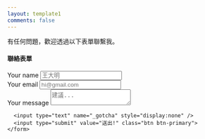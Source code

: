 ```yaml
---
layout: template1
comments: false
---
```


有任何問題，歡迎透過以下表單聯繫我。

<div class="panel panel-default shadow1">
  <div class="panel-heading">
    <h4 class="text-primary">聯絡表單</h4>
  </div>
  <div class="panel-body">
    <form id="contactform" method="post" action="https://formspree.io/maxmilian@gmail.com">
      <div class="form-group">
        <label for="name" class="control-label">Your name</label>
        <input id="name" type="text" name="name" class="form-control" placeholder="王大明">
      </div>
      <div class="form-group">
        <label for="email" class="control-label">Your email</label>
        <input id="email" type="email" name="_replyto" class="form-control" placeholder="hi@gmail.com">
      </div>
      <div class="form-group">
        <label for="msg" class="control-label">Your message</label>
        <textarea id="msg" name="message" class="form-control" placeholder="建議..."></textarea>
      </div>

      <input type="text" name="_gotcha" style="display:none" />
      <input type="submit" value="送出!" class="btn btn-primary">
    </form>
  </div>
</div>
